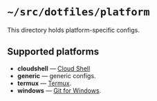 # `~/src/dotfiles/platform`

This directory holds platform-specific configs.

## Supported platforms

* **cloudshell** — [Cloud Shell]
* **generic** — generic configs.
* **termux** — [Termux].
* **windows** — [Git for Windows].

[Cloud Shell]: https://cloud.google.com/shell
[Termux]: https://termux.com
[Git for Windows]: https://gitforwindows.org
